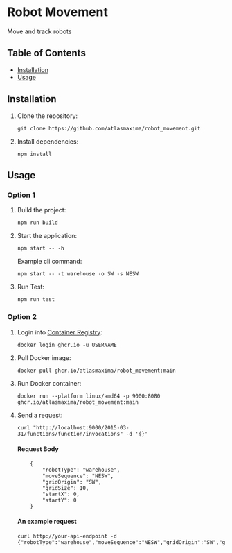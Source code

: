 # Robot Movement

Move and track robots

## Table of Contents

- [Installation](#installation)
- [Usage](#usage)

## Installation

1. Clone the repository:

    ```
    git clone https://github.com/atlasmaxima/robot_movement.git
    ```

2. Install dependencies:

    ```
    npm install
    ```

## Usage 

### Option 1

1. Build the project:

    ```
    npm run build
    ```

2. Start the application:

    ```
    npm start -- -h
    ```

    Example cli command: 
    ```
    npm start -- -t warehouse -o SW -s NESW
    ```

3. Run Test:

    ```
    npm run test
    ```

### Option 2

1. Login into [Container Registry](https://ghcr.io):

    ```
    docker login ghcr.io -u USERNAME
    ```

2. Pull Docker image:

    ```
    docker pull ghcr.io/atlasmaxima/robot_movement:main
    ```

3. Run Docker container:

    ```
    docker run --platform linux/amd64 -p 9000:8080 ghcr.io/atlasmaxima/robot_movement:main
    ```

4. Send a request:

    ```
    curl "http://localhost:9000/2015-03-31/functions/function/invocations" -d '{}'
    ```

    #### Request Body
    ```
        {
            "robotType": "warehouse",
            "moveSequence": "NESW",
            "gridOrigin": "SW",
            "gridSize": 10,
            "startX": 0,
            "startY": 0
        }
    ```

    #### An example request 
    ```
    curl http://your-api-endpoint -d {"robotType":"warehouse","moveSequence":"NESW","gridOrigin":"SW","gridSize":10,"startX":0,"startY":0}'
    ```